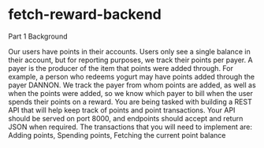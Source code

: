 # fetch-reward-backend
Part 1 Background

Our users have points in their accounts. Users only see a single balance in their account, but for reporting purposes, we track their points per payer. A payer is the producer of the item that points were added through. For example, a person who redeems yogurt may have points added through the payer DANNON. We track the payer from whom points are added, as well as when the points were added, so we know which payer to bill when the user spends their points on a reward.
You are being tasked with building a REST API that will help keep track of points and point transactions. Your API should be served on port 8000, and endpoints should accept and return JSON when required. The transactions that you will need to implement are: Adding points, Spending points, Fetching the current point balance
